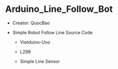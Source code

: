 # Arduino_Line_Follow_Bot

- Creator: QuocBao

- Simple Robot Follow Line Source Code 

     + Vietduino-Uno

     + L298

     + Simple Line Sensor

